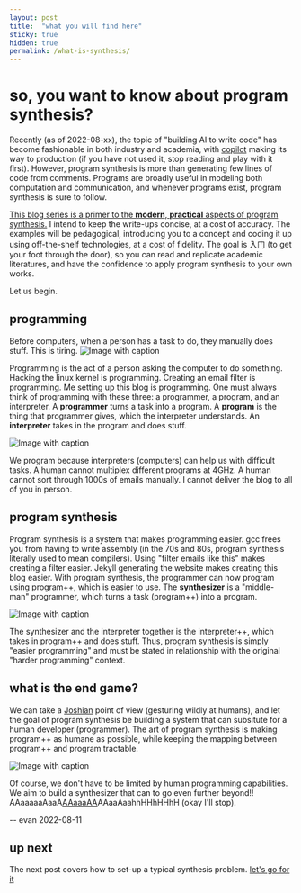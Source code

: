 ```yaml
---
layout: post
title:  "what you will find here"
sticky: true
hidden: true
permalink: /what-is-synthesis/
---
```


# so, you want to know about program synthesis?

Recently (as of 2022-08-xx), the topic of "building AI to write code" has become fashionable in both industry and academia, with [copilot](https://github.com/features/copilot) making its way to production (if you have not used it, stop reading and play with it first). However, program synthesis is more than generating few lines of code from comments. Programs are broadly useful in modeling both computation and communication, and whenever programs exist, program synthesis is sure to follow. 

<ins>This blog series is a primer to the **modern**, **practical** aspects of program synthesis.</ins> I intend to keep the write-ups concise, at a cost of accuracy. The examples will be pedagogical, introducing you to a concept and coding it up using off-the-shelf technologies, at a cost of fidelity. The goal is 入门 (to get your foot through the door), so you can read and replicate academic literatures, and have the confidence to apply program synthesis to your own works. 

Let us begin.

## programming
Before computers, when a person has a task to do, they manually does stuff. This is tiring.
![Image with caption](/program-synthesis-primer/assets/what-is-this/doing.png "doing")

Programming is the act of a person asking the computer to do something. Hacking the linux kernel is programming. Creating an email filter is programming. Me setting up this blog is programming. One must always think of programming with these three: a programmer, a program, and an interpreter. A **programmer** turns a task into a program. A **program** is the thing that programmer gives, which the interpreter understands. An **interpreter** takes in the program and does stuff.

<!-- 
Programming consists of a **programmer**, who writes a **program**, which is executed on an **interpreter**. One must think about programming with all three in mind! -->
![Image with caption](/program-synthesis-primer/assets/what-is-this/programming1.png "programming")

We program because interpreters (computers) can help us with difficult tasks. A human cannot multiplex different programs at 4GHz. A human cannot sort through 1000s of emails manually. I cannot deliver the blog to all of you in person.

<!-- ![Image with caption](/assets/what-is-this/programming.png "programming") -->

## program synthesis
Program synthesis is a system that makes programming easier. gcc frees you from having to write assembly (in the 70s and 80s, program synthesis literally used to mean compilers). Using "filter emails like this" makes creating a filter easier. Jekyll generating the website makes creating this blog easier. With program synthesis, the programmer can now program using program++, which is easier to use. The **synthesizer** is a "middle-man" programmer, which turns a task (program++) into a program.

![Image with caption](/program-synthesis-primer/assets/what-is-this/prog_plus.png "synthesis")

 The synthesizer and the interpreter together is the interpreter++, which takes in program++ and does stuff. Thus, program synthesis is simply "easier programming" and must be stated in relationship with the original "harder programming" context.

## what is the end game?
We can take a [Joshian](https://youtu.be/RB78vRUO6X8) point of view (gesturing wildly at humans), and let the goal of program synthesis be building a system that can subsitute for a human developer (programmer). The art of program synthesis is making program++ as humane as possible, while keeping the mapping between program++ and program tractable.

![Image with caption](/program-synthesis-primer/assets/what-is-this/synthesis-ultimate.png "human-program")

Of course, we don't have to be limited by human programming capabilities. We aim to build a synthesizer that can to go even further beyond!! AAaaaaaAaaA[AAaaaAA](https://youtu.be/3FM2kbvYljw?t=18)AAaaAaahhHHhHHhH (okay I'll stop).

-- evan  2022-08-11

## up next
The next post covers how to set-up a typical synthesis problem. [let's go for it](/program-synthesis-primer/typical-synthesis-problem/)


